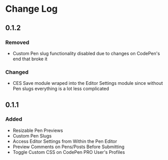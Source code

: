 # Change Log

## 0.1.2

### Removed

* Custom Pen slug functionality disabled due to changes on CodePen's end that broke it

### Changed

* CES Save module wraped into the Editor Settings module since without Pen slugs everything is a lot less complicated

## 0.1.1

### Added

* Resizable Pen Previews
* Custom Pen Slugs
* Access Editor Settings from Within the Pen Editor
* Preview Comments on Pens/Posts Before Submitting
* Toggle Custom CSS on CodePen PRO User's Profiles
